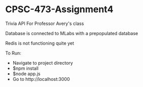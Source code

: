# CPSC-473-Assignment4
Trivia API For Professor Avery's class

Database is connected to MLabs with a prepopulated database

Redis is not functioning quite yet

To Run:
 * Navigate to project directory
 * $npm install
 * $node app.js
 * Go to http://localhost:3000
